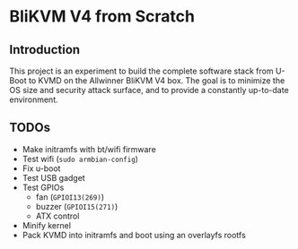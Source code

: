 # BliKVM V4 from Scratch

## Introduction

This project is an experiment to build the complete software stack from U-Boot to KVMD on the Allwinner BliKVM V4 box. The goal is to minimize the OS size and security attack surface, and to provide a constantly up-to-date environment.

## TODOs

- Make initramfs with bt/wifi firmware
- Test wifi (`sudo armbian-config`)
- Fix u-boot
- Test USB gadget
- Test GPIOs
  - fan (`GPIOI13(269)`)
  - buzzer (`GPIOI15(271)`)
  - ATX control
- Minify kernel
- Pack KVMD into initramfs and boot using an overlayfs rootfs
